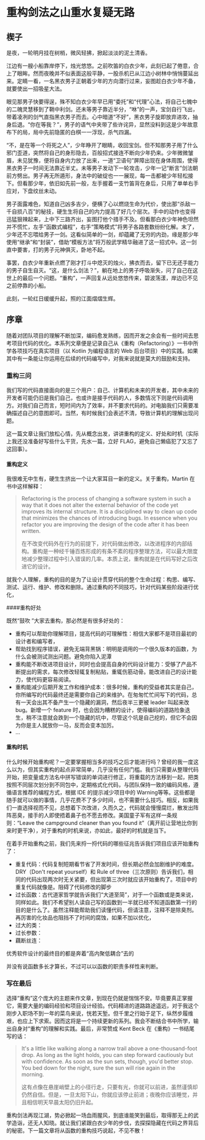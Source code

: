 # 重构剑法之山重水复疑无路

## 楔子

是夜，一轮明月挂在树梢，微风轻拂，掀起淡淡的泥土清香。

江边有一艘小船靠岸停下，烛光悠悠。之前吹笛的白衣少年，此刻已起了倦意，合上了眼眸。然而夜晚并不似表面这般平静，一股杀机已从江边小树林中悄悄蔓延出来。定睛一看，一名黑衣男子正朝着少年的方向潜行过来，妄图趁白衣少年不备，就要使出一招吸星大法。

眼见那男子快要得逞，殊不知白衣少年早已用“委托”和“代理”心法，将自己七魄中的二魄灵慧移到了鞘中利剑。还未等男子靠近半分，“咻”的一声，宝剑自行飞出，带着凌冽的剑气直指黑衣男子而去。心中暗道“不好”，黑衣男子旋即放弃进攻，抽身后退。“你在等我？”，男子的语气中夹带了些许诧异，显然没料到这是少年故意布下的局，局中先前隐匿的白棋一一浮现，杀气四漏。

“不，是在等一个将死之人”，少年睁开了眼睛，收回宝剑。但不知那男子用了什么邪门歪道，突然将自己的身形隐去，百般招式接连不断向少年扔来。少年微微皱眉，未见犹豫，便将自身内力放了出来，一道“卫语句”屏障出现在身体周围，使得黑衣男子一时间无法靠近半丈。未等男子发动下一轮攻击，少年一记“断言”剑法朝前方劈出。男子再无所遁形，身法中的破绽也一一展现，每一击都被少年轻松接下。但看那少年，依旧如先前一般，左手握着一支竹笛背在身后，只用了单单右手应对，下盘纹丝未动。

男子面露难色，知道自己凶多吉少，便横了心以燃烧生命为代价，使出那“杀敌一千自损八百”的秘技，硬生生将自己的内力提高了好几个层次。手中的动作也变得迅猛狠辣起来，上中下三路齐出，妄图打他个措手不及。但看那白衣少年神色坦然并不慌忙，左手“函数式编程”，右手“策略模式”将男子各路套数纷纷化解。末了，少年还不忘喂给男子一剑。这看似简单的一剑，却蕴藏了无穷的内劲，缘是那少年使用“继承”和“封装”，借助“模板方法”将万般武学精华融进了这一招式中。这一剑直中要害，打的男子元神俱灭，卧地不起。

事罢，白衣少年重新点燃了刚才打斗中熄灭的烛火，拂衣而去，留下已无还手能力的男子自生自灭。“这，是什么剑法？”，躺在地上的男子呼吸渐失，问了自己在这世上的最后一个问题。“重构”，一声回复从远处悠悠传来，碧波荡漾，岸边已不见之前停靠的小船。

此刻，一轮红日缓缓升起，照的江面熠熠生辉。

## 序章

随着对团队项目的理解不断加深，编码愈发熟练，因而开发之余会有一些时间去思考项目代码的优化。本系列文章便是记录自己从《重构（Refactoring）》一书中所学各项技巧在真实项目（以 Kotlin 为编程语言的 Web 后台项目）中的实践。如果其中有一条能让你运用在后续的代码编写中，对我来说就是莫大的鼓励和支持。



### 重构三问

我们写的代码直接面向的是三个用户：自己、计算机和未来的开发者，其中未来的开发者可能仍旧是我们自己，也或许是接手代码的人，多数情况下则是代码调用方。对我们自己而言，短时间内为了效率，并不要求代码的。对电脑我们只需要准确描述自己的意图即可。当然，有时候我们会表述不清，导致计算机的理解出现问题。

这一篇文章让我们放松心情，先从概念出发，讲讲重构的定义、好处和时机（实际上我还没准备好写些什么干货，先水一篇，立好 FLAG，避免自己懒癌犯了又忘了这回事）。

#### 重构定义

我很难无中生有，硬生生挤出一个让大家耳目一新的定义。关于重构，Martin  在书中这样解释：

> Refactoring is the process of changing a software system in such a way that it does not alter the external behavior of the code yet improves its internal structure. It is a disciplined way to clean up code that minimizes the chances of introducing bugs. In essence when you refactor you are improving the design of the code after it has been written.
>
> 在不改变代码外在行为的前提下，对代码做出修改，以改进程序的内部结构。重构是一种经千锤百炼形成的有条不紊的程序整理方法，可以最大限度地减少整理过程中引入错误的几率。本质上说，重构就是在代码写好之后改进它的设计。

就我个人理解，重构的目的是为了让设计贯穿代码的整个生命过程：构思、编写、测试、运行、维护、修改和删除。通过重构的不同技巧，针对代码某些阶段进行优化，

####重构好处

既然“鼓吹 ”大家去重构，那必然是有很多好处的：

- 重构可以帮助你理解项目，提高代码的可理解性：相信大家都不是项目最初的设计者和编写者，
- 帮助找到程序错误，避免无端背黑锅：明明是调用的一个很久版本的函数，为什么会被测试测出问题。避免你陷入泥潭
- 重构能不断改进项目设计，同时也会提高自身的代码设计能力：受够了产品不断提出的需求，每次修改轻辄复制粘贴，重辄伤筋动骨。能改进自己的设计能力，使代码更容易阅读。
- 重构能减少后期开发工作和维护成本：很多时候，重构的受益者其实是自己，你所编写的代码最终还是需要你自己的来维护。在匆匆忙忙间写下的代码，总有一天会出其不备产生一个隐藏的漏洞，然后夜半三更被 leader 叫起来改 bug。新增一个 feature 时，也会因为糟糕的设计，使得编码的道路险象迭生，稍不注意就会跌到一个隐藏的坑中，尽管这个坑是自己挖的，但它不会因为你是主人就放你一马，反而会变本加厉。
- ...

#### 重构时机

什么时候开始重构呢？一定要掌握相当多的技巧之后才能进行吗？曾经的我一度这么以为，但其实重构的起点非常简单，几乎没有任何门槛。我们只需要从整理代码开始，把变量或方法名中拼写错误的单词进行修正，将重载的方法移到一起，把类按照不同层次划分到不同包中，定期格式化代码，与团队保持一致的编码风格，遵循语言推荐的编程方式，根据 IDE 的提示减少项目中的 Warning等等。这些都是随手就可以做的事情，几乎花费不了多少时间，也不需要什么技巧。相反，如果我们一直选择视而不见，总想着下次改进，久而久之，代码就会慢慢腐烂，散发出阵阵恶臭，接手的人即使捂着鼻子也不愿去修改。美国童子军有这样一条规则：“Leave the campground cleaner than you found it”（离开前让营地比你到来时更干净），对于重构的时机来说，亦如此，最好的时机就是当下。

在着手开始重构之前，我们先来捋一捋代码的哪些征兆告诉我们项目应该开始重构了：

- 重复代码：代码复制短期看节省了开发时间，但长期必然会加剧维护的难度。DRY（Don't repeat yourself）和 Rule of three（三次原则）告诉我们，相同的代码出现两次时无关紧要，但出现第三次时就应该开始重构了。项目中的重复代码就像是。阻碍了代码修改的脚步
- 过长函数：古代道家哲学就告诉我们“大道至简”，对于一个函数或是类来说，同样如此。我们不希望别人读自己写的函数到一半就已经不知道函数第一行的目的是什么了。虽然注释能帮助我们读懂代码，但请注意，注释不是除臭剂。再厉害的化妆品也阻挡不了时间的腐蚀，如果不加以优化，
- 过大的类：
- 过长参数：
- 藕断丝连：

优秀软件设计的最终目的都是奔着“高内聚低耦合”去的

并没有说函数多长才算长，不过可以以函数的职责多样性来判断。



### 写在最后

选择“重构”这个庞大的主题来作文章，到现在仍就是惴惴不安。毕竟要真正掌握它，需要大量的编码经验和项目设计经验。代码精进的道路路途遥远，对于我这个刚步入职场不到一年的菜鸟来说，恍若天堑。但千里之行始于足下，纵然步履维艰，也应上下求索。因而这将是一个持续更新的系列。我会不断结合书中所学，输出自身对“重构”的理解和实践。最后，非常赞成 Kent Beck 在《重构》一书结尾写的话：

> It's a little like walking along a narrow trail above a one-thousand-foot drop. As long as the light holds, you can step forward cautiously but with confidence. As soon as the sun sets, though, you'd better stop. You bed down for the night, sure the sun will rise again in the morning.
>
> 这有点像在悬崖峭壁上的小径行走，只要有光，你就可以前进，虽然谨慎却仍然自信。但是，一旦太阳下山，你就应该停止前进；夜晚你应该睡觉，并且相信明天早晨太阳仍旧升起。

重构剑法再现江湖，势必掀起一场血雨腥风，到底谁能笑到最后，取得那无上的武学造诣，还无人知晓。就让我们紧跟白衣少年的步伐，去探探隐藏在代码之界背后的秘密。下一篇文章将从函数的重构技巧说起，不见不散！

